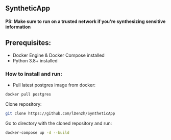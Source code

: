 ## SyntheticApp
#### PS: Make sure to run on a trusted network if you're synthesizing sensitive information
## Prerequisites:
- Docker Engine & Docker Compose installed
- Python 3.8+ installed

### How to install and run:
- Pull latest postgres image from docker:
```bash
docker pull postgres
```
Clone repository:
```bash
git clone https://github.com/lDenzh/SyntheticApp
```
Go to directory with the cloned repository and run:
```bash
docker-compose up -d --build
```
